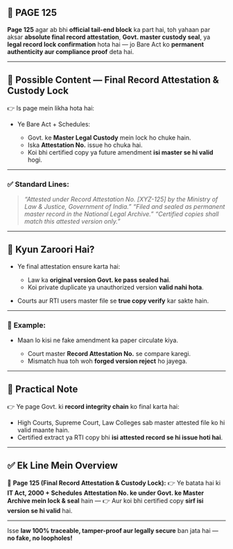 ## 📄 **PAGE 125**

**Page 125** agar ab bhi **official tail-end block** ka part hai, toh yahaan par aksar **absolute final record attestation**, **Govt. master custody seal**, ya **legal record lock confirmation** hota hai — jo Bare Act ko **permanent authenticity aur compliance proof** deta hai.

---

## 🔹 **Possible Content — Final Record Attestation & Custody Lock**

👉 Is page mein likha hota hai:

* Ye Bare Act + Schedules:

  * Govt. ke **Master Legal Custody** mein lock ho chuke hain.
  * Iska **Attestation No.** issue ho chuka hai.
  * Koi bhi certified copy ya future amendment **isi master se hi valid** hogi.

---

### ✅ **Standard Lines:**

> *“Attested under Record Attestation No. \[XYZ-125] by the Ministry of Law & Justice, Government of India.”*
> *“Filed and sealed as permanent master record in the National Legal Archive.”*
> *“Certified copies shall match this attested version only.”*

---

## 🔹 **Kyun Zaroori Hai?**

* Ye final attestation ensure karta hai:

  * Law ka **original version Govt. ke pass sealed hai**.
  * Koi private duplicate ya unauthorized version **valid nahi hota**.
* Courts aur RTI users master file se **true copy verify** kar sakte hain.

---

### 🧩 **Example:**

* Maan lo kisi ne fake amendment ka paper circulate kiya.

  * Court master **Record Attestation No.** se compare karegi.
  * Mismatch hua toh woh **forged version reject** ho jayega.

---

## 🔹 **Practical Note**

👉 Ye page Govt. ki **record integrity chain** ko final karta hai:

* High Courts, Supreme Court, Law Colleges sab master attested file ko hi valid maante hain.
* Certified extract ya RTI copy bhi **isi attested record se hi issue hoti hai**.

---

## ✅ **Ek Line Mein Overview**

📌 **Page 125 (Final Record Attestation & Custody Lock):**
👉 Ye batata hai ki **IT Act, 2000 + Schedules** **Attestation No. ke under Govt. ke Master Archive mein lock & seal** hain —
👉 Aur koi bhi certified copy **sirf isi version se hi valid** hai.

---

Isse **law 100% traceable, tamper-proof aur legally secure** ban jata hai — **no fake, no loopholes!**
